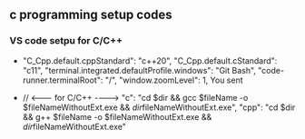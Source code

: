 ## c programming setup codes

### VS code setpu for C/C++

- "C_Cpp.default.cppStandard": "c++20",
  "C_Cpp.default.cStandard": "c11",
  "terminal.integrated.defaultProfile.windows": "Git Bash",
  "code-runner.terminalRoot": "/",
  "window.zoomLevel": 1,
  You sent

- // <--- for C/C++ ---->
  "c": "cd $dir && gcc $fileName -o $fileNameWithoutExt.exe && $dir$fileNameWithoutExt.exe",
  "cpp": "cd $dir && g++ $fileName -o $fileNameWithoutExt.exe && $dir$fileNameWithoutExt.exe"
